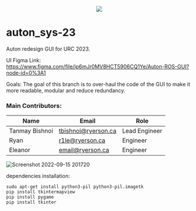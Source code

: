 <p align="center"> 
  <img src="https://github-readme-quotes.herokuapp.com/quote?quotesUrl=https://github.com/teamr3/public-quotes/blob/master/auton_sys-23/99threads.json">
</p>

# auton_sys-23

Auton redesign GUI for URC 2023.

UI Figma Link:
https://www.figma.com/file/ip6mJr0MV8HCT5906CQ1Ye/Auton-ROS-GUI?node-id=0%3A1

Goals:
The goal of this branch is to over-haul the code of the GUI to make it more readable, modular and reduce redundancy.

### Main Contributors:

| Name             | Email                    | Role                  |
| ---------------- | ------------------------ | --------------------- |
| Tanmay Bishnoi   | tbishnoi@ryerson.ca      | Lead Engineer         |
| Ryan             | r1le@ryerson.ca         |      Engineer         |
| Eleanor          | email@ryerson.ca         |      Engineer         |

![Screenshot 2022-09-15 201720](https://user-images.githubusercontent.com/72982560/190530379-7744850b-d36d-4233-8ec5-d695e7e2a66b.png)

dependencies installation:
```
sudo apt-get install python3-pil python3-pil.imagetk
pip install tkintermapview
pip install pygame
pip install tkinter
```
